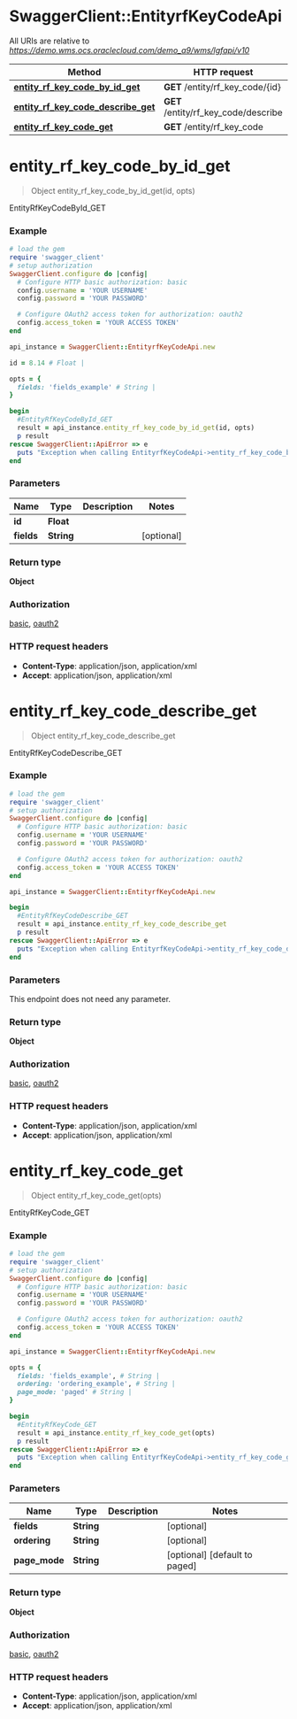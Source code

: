 # SwaggerClient::EntityrfKeyCodeApi

All URIs are relative to *https://demo.wms.ocs.oraclecloud.com/demo_a9/wms/lgfapi/v10*

Method | HTTP request | Description
------------- | ------------- | -------------
[**entity_rf_key_code_by_id_get**](EntityrfKeyCodeApi.md#entity_rf_key_code_by_id_get) | **GET** /entity/rf_key_code/{id} | EntityRfKeyCodeById_GET
[**entity_rf_key_code_describe_get**](EntityrfKeyCodeApi.md#entity_rf_key_code_describe_get) | **GET** /entity/rf_key_code/describe | EntityRfKeyCodeDescribe_GET
[**entity_rf_key_code_get**](EntityrfKeyCodeApi.md#entity_rf_key_code_get) | **GET** /entity/rf_key_code | EntityRfKeyCode_GET


# **entity_rf_key_code_by_id_get**
> Object entity_rf_key_code_by_id_get(id, opts)

EntityRfKeyCodeById_GET



### Example
```ruby
# load the gem
require 'swagger_client'
# setup authorization
SwaggerClient.configure do |config|
  # Configure HTTP basic authorization: basic
  config.username = 'YOUR USERNAME'
  config.password = 'YOUR PASSWORD'

  # Configure OAuth2 access token for authorization: oauth2
  config.access_token = 'YOUR ACCESS TOKEN'
end

api_instance = SwaggerClient::EntityrfKeyCodeApi.new

id = 8.14 # Float | 

opts = { 
  fields: 'fields_example' # String | 
}

begin
  #EntityRfKeyCodeById_GET
  result = api_instance.entity_rf_key_code_by_id_get(id, opts)
  p result
rescue SwaggerClient::ApiError => e
  puts "Exception when calling EntityrfKeyCodeApi->entity_rf_key_code_by_id_get: #{e}"
end
```

### Parameters

Name | Type | Description  | Notes
------------- | ------------- | ------------- | -------------
 **id** | **Float**|  | 
 **fields** | **String**|  | [optional] 

### Return type

**Object**

### Authorization

[basic](../README.md#basic), [oauth2](../README.md#oauth2)

### HTTP request headers

 - **Content-Type**: application/json, application/xml
 - **Accept**: application/json, application/xml



# **entity_rf_key_code_describe_get**
> Object entity_rf_key_code_describe_get

EntityRfKeyCodeDescribe_GET



### Example
```ruby
# load the gem
require 'swagger_client'
# setup authorization
SwaggerClient.configure do |config|
  # Configure HTTP basic authorization: basic
  config.username = 'YOUR USERNAME'
  config.password = 'YOUR PASSWORD'

  # Configure OAuth2 access token for authorization: oauth2
  config.access_token = 'YOUR ACCESS TOKEN'
end

api_instance = SwaggerClient::EntityrfKeyCodeApi.new

begin
  #EntityRfKeyCodeDescribe_GET
  result = api_instance.entity_rf_key_code_describe_get
  p result
rescue SwaggerClient::ApiError => e
  puts "Exception when calling EntityrfKeyCodeApi->entity_rf_key_code_describe_get: #{e}"
end
```

### Parameters
This endpoint does not need any parameter.

### Return type

**Object**

### Authorization

[basic](../README.md#basic), [oauth2](../README.md#oauth2)

### HTTP request headers

 - **Content-Type**: application/json, application/xml
 - **Accept**: application/json, application/xml



# **entity_rf_key_code_get**
> Object entity_rf_key_code_get(opts)

EntityRfKeyCode_GET



### Example
```ruby
# load the gem
require 'swagger_client'
# setup authorization
SwaggerClient.configure do |config|
  # Configure HTTP basic authorization: basic
  config.username = 'YOUR USERNAME'
  config.password = 'YOUR PASSWORD'

  # Configure OAuth2 access token for authorization: oauth2
  config.access_token = 'YOUR ACCESS TOKEN'
end

api_instance = SwaggerClient::EntityrfKeyCodeApi.new

opts = { 
  fields: 'fields_example', # String | 
  ordering: 'ordering_example', # String | 
  page_mode: 'paged' # String | 
}

begin
  #EntityRfKeyCode_GET
  result = api_instance.entity_rf_key_code_get(opts)
  p result
rescue SwaggerClient::ApiError => e
  puts "Exception when calling EntityrfKeyCodeApi->entity_rf_key_code_get: #{e}"
end
```

### Parameters

Name | Type | Description  | Notes
------------- | ------------- | ------------- | -------------
 **fields** | **String**|  | [optional] 
 **ordering** | **String**|  | [optional] 
 **page_mode** | **String**|  | [optional] [default to paged]

### Return type

**Object**

### Authorization

[basic](../README.md#basic), [oauth2](../README.md#oauth2)

### HTTP request headers

 - **Content-Type**: application/json, application/xml
 - **Accept**: application/json, application/xml



